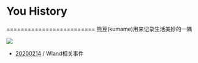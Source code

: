 # You History
=========================
熊豆(kumame)用来记录生活美妙的一隅

[![](https://img.shields.io/badge/website-前往站点页面/fsnm-blue.svg?style=for-the-badge&logo=appveyor)](https://kumame.github.io/you_history)

- [20200214](https://kumame.github.io/you_history/20200214) / Wland相关事件
